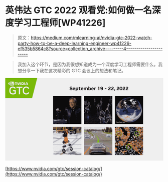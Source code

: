# 英伟达 GTC 2022 观看党:如何做一名深度学习工程师[WP41226]

> 原文：<https://medium.com/mlearning-ai/nvidia-gtc-2022-watch-party-how-to-be-a-deep-learning-engineer-wp41226-ef535b5864c8?source=collection_archive---------4----------------------->

> 我加入这个环节，是因为我很想知道成为一个深度学习工程师需要什么。我想分享一下我在这次精彩的 GTC 会议上的想法和笔记。

![](img/d7ce9fcf6c3fce99f6a9ce4cefb889ed.png)

[https://www.nvidia.com/gtc/session-catalog/](https://www.nvidia.com/gtc/session-catalog/)